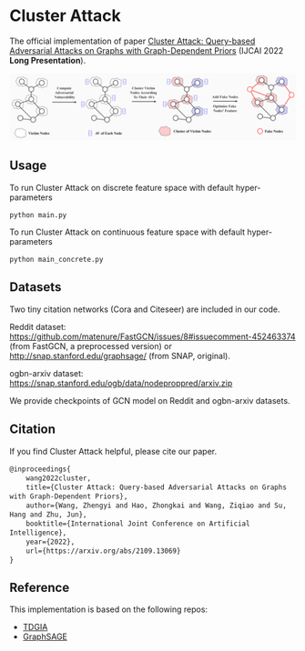 # Cluster Attack

The official implementation of paper [Cluster Attack: Query-based Adversarial Attacks on Graphs with Graph-Dependent Priors](https://arxiv.org/abs/2109.13069) (IJCAI 2022 **Long Presentation**).

![Cluster-Attack](pics/Cluster-Attack.jpg)

## Usage

To run Cluster Attack on discrete feature space with default hyper-parameters

```
python main.py
```

To run Cluster Attack on continuous feature space with default hyper-parameters

```
python main_concrete.py
```

## Datasets

Two tiny citation networks (Cora and Citeseer) are included in our code.

Reddit dataset: https://github.com/matenure/FastGCN/issues/8#issuecomment-452463374 (from FastGCN, a preprocessed version) or http://snap.stanford.edu/graphsage/ (from SNAP, original).

ogbn-arxiv dataset: https://snap.stanford.edu/ogb/data/nodeproppred/arxiv.zip

We provide checkpoints of GCN model on Reddit and ogbn-arxiv datasets.

## Citation

If you find Cluster Attack helpful, please cite our paper.

```
@inproceedings{
    wang2022cluster,
    title={Cluster Attack: Query-based Adversarial Attacks on Graphs with Graph-Dependent Priors},
    author={Wang, Zhengyi and Hao, Zhongkai and Wang, Ziqiao and Su, Hang and Zhu, Jun},
    booktitle={International Joint Conference on Artificial Intelligence},
    year={2022},
    url={https://arxiv.org/abs/2109.13069}
}
```

## Reference

This implementation is based on the following repos:

- [TDGIA](https://github.com/THUDM/tdgia)
- [GraphSAGE](https://github.com/williamleif/graphsage-simple)
